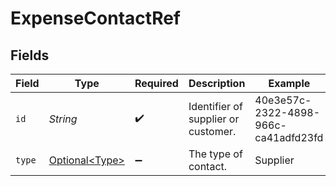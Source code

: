 # ExpenseContactRef


## Fields

| Field                                              | Type                                               | Required                                           | Description                                        | Example                                            |
| -------------------------------------------------- | -------------------------------------------------- | -------------------------------------------------- | -------------------------------------------------- | -------------------------------------------------- |
| `id`                                               | *String*                                           | :heavy_check_mark:                                 | Identifier of supplier or customer.                | 40e3e57c-2322-4898-966c-ca41adfd23fd               |
| `type`                                             | [Optional\<Type>](../../models/components/Type.md) | :heavy_minus_sign:                                 | The type of contact.                               | Supplier                                           |